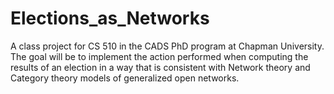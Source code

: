 # Elections_as_Networks
A class project for CS 510 in the CADS PhD program at Chapman University. The goal will be to implement the action performed when computing the results of an election in a way that is consistent with Network theory and Category theory models of generalized open networks.
